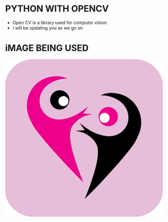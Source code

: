#  PYTHON WITH OPENCV

- Open CV is a library used for computer vision
- I will be updating you as we go on

# iMAGE BEING USED

![splash image](images/splash.png)